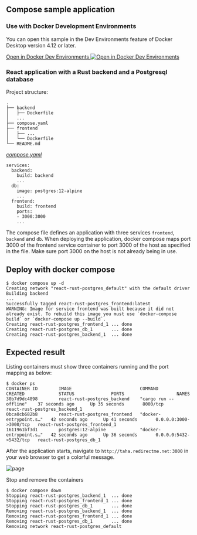 ## Compose sample application

### Use with Docker Development Environments

You can open this sample in the Dev Environments feature of Docker Desktop version 4.12 or later.

[Open in Docker Dev Environments <img src="../open_in_new.svg" alt="Open in Docker Dev Environments" align="top"/>](https://open.docker.com/dashboard/dev-envs?url=https://github.com/docker/awesome-compose/tree/master/react-rust-postgres)

### React application with a Rust backend and a Postgresql database

Project structure:
```
.
├── backend
│   ├── Dockerfile
│   ...
├── compose.yaml
├── frontend
│   ├── ...
│   └── Dockerfile
└── README.md
```

[_compose.yaml_](compose.yaml)
```
services:
  backend:
    build: backend
    ...
  db:
    image: postgres:12-alpine
    ...
  frontend:
    build: frontend
    ports:
    - 3000:3000
    ...
```
The compose file defines an application with three services `frontend`, `backend` and `db`.
When deploying the application, docker compose maps port 3000 of the frontend service container to port 3000 of the host as specified in the file.
Make sure port 3000 on the host is not already being in use.

## Deploy with docker compose

```
$ docker compose up -d
Creating network "react-rust-postgres_default" with the default driver
Building backend
...
Successfully tagged react-rust-postgres_frontend:latest
WARNING: Image for service frontend was built because it did not already exist. To rebuild this image you must use `docker-compose build` or `docker-compose up --build`.
Creating react-rust-postgres_frontend_1 ... done
Creating react-rust-postgres_db_1       ... done
Creating react-rust-postgres_backend_1  ... done
```

## Expected result

Listing containers must show three containers running and the port mapping as below:
```
$ docker ps
CONTAINER ID        IMAGE                          COMMAND                  CREATED             STATUS              PORTS                    NAMES
30b7d9dc4898        react-rust-postgres_backend    "cargo run --offline"    37 seconds ago      Up 35 seconds       8000/tcp                 react-rust-postgres_backend_1
0bca0cb682b8        react-rust-postgres_frontend   "docker-entrypoint.s…"   42 seconds ago      Up 41 seconds       0.0.0.0:3000->3000/tcp   react-rust-postgres_frontend_1
1611961bf3d1        postgres:12-alpine             "docker-entrypoint.s…"   42 seconds ago      Up 36 seconds       0.0.0.0:5432->5432/tcp   react-rust-postgres_db_1
```

After the application starts, navigate to `http://taha.redirectme.net:3000` in your web browser to get a colorful message.

![page](./capture.png)

Stop and remove the containers
```
$ docker compose down
Stopping react-rust-postgres_backend_1  ... done
Stopping react-rust-postgres_frontend_1 ... done
Stopping react-rust-postgres_db_1       ... done
Removing react-rust-postgres_backend_1  ... done
Removing react-rust-postgres_frontend_1 ... done
Removing react-rust-postgres_db_1       ... done
Removing network react-rust-postgres_default
```
